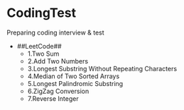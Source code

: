 # CodingTest
Preparing coding interview &amp; test

* ##LeetCode## 
	* 1.Two Sum
	* 2.Add Two Numbers
	* 3.Longest Substring Without Repeating Characters
	* 4.Median of Two Sorted Arrays
	* 5.Longest Palindromic Substring
	* 6.ZigZag Conversion
	* 7.Reverse Integer

